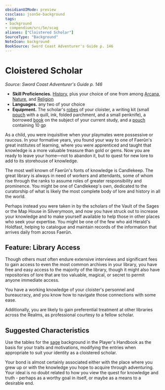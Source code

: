 ```yaml
---
obsidianUIMode: preview
cssclass: json5e-background
tags:
- background
- compendium/src/5e/scag
aliases: ["Cloistered Scholar"]
SourceType: "Background"
NoteIcon: background
BookSource: Sword Coast Adventurer's Guide p. 146
---
```

# Cloistered Scholar
*Source: Sword Coast Adventurer's Guide p. 146*  

- **Skill Proficiencies.** [History](/3-Mechanics/CLI/rules/skills.md#History), plus your choice of one from among [Arcana](/3-Mechanics/CLI/rules/skills.md#Arcana), [Nature](/3-Mechanics/CLI/rules/skills.md#Nature), and [Religion](/3-Mechanics/CLI/rules/skills.md#Religion)  
- **Languages.** any two of your choice  
- **Equipment.** The scholar's [robes](/3-Mechanics/CLI/items/robes.md) of your cloister, a writing kit (small [pouch](/3-Mechanics/CLI/items/pouch.md) with a quill, ink, folded parchment, and a small penknife), a borrowed [book](/3-Mechanics/CLI/items/book.md) on the subject of your current study, and a [pouch](/3-Mechanics/CLI/items/pouch.md) containing 10 gp  

As a child, you were inquisitive when your playmates were possessive or raucous. In your formative years, you found your way to one of Faerûn's great institutes of learning, where you were apprenticed and taught that knowledge is a more valuable treasure than gold or gems. Now you are ready to leave your home—not to abandon it, but to quest for new lore to add to its storehouse of knowledge.

The most well known of Faerûn's fonts of knowledge is Candlekeep. The great library is always in need of workers and attendants, some of whom rise through the ranks to assume roles of greater responsibility and prominence. You might be one of Candlekeep's own, dedicated to the curatorship of what is likely the most complete body of lore and history in all the world.

Perhaps instead you were taken in by the scholars of the Vault of the Sages or the Map House in Silverymoon, and now you have struck out to increase your knowledge and to make yourself available to help those in other places who seek your expertise. You might be one of the few who aid Herald's Holdfast, helping to catalogue and maintain records of the information that arrives daily from across Faerûn.

## Feature: Library Access

Though others must often endure extensive interviews and significant fees to gain access to even the most common archives in your library, you have free and easy access to the majority of the library, though it might also have repositories of lore that are too valuable, magical, or secret to permit anyone immediate access.

You have a working knowledge of your cloister's personnel and bureaucracy, and you know how to navigate those connections with some ease.

Additionally, you are likely to gain preferential treatment at other libraries across the Realms, as professional courtesy to a fellow scholar.

## Suggested Characteristics

Use the tables for the [sage](/3-Mechanics/CLI/backgrounds/sage.md) background in the Player's Handbook as the basis for your traits and motivations, modifying the entries when appropriate to suit your identity as a cloistered scholar.

Your bond is almost certainly associated either with the place where you grew up or with the knowledge you hope to acquire through adventuring. Your ideal is no doubt related to how you view the quest for knowledge and truth - perhaps as a worthy goal in itself, or maybe as a means to a desirable end.